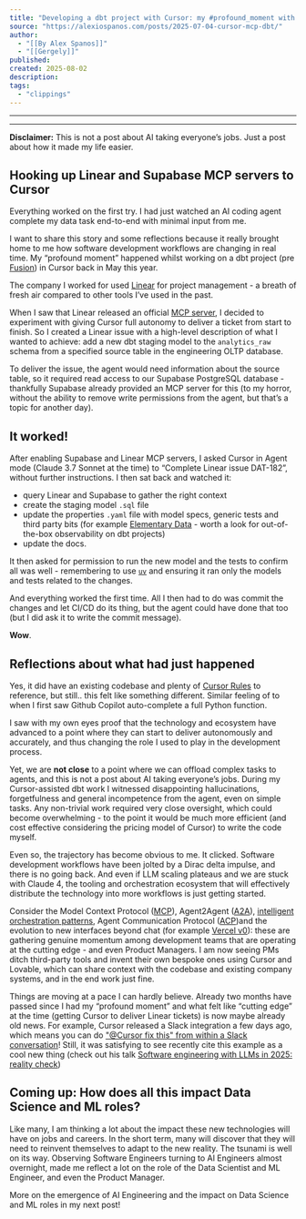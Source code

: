 ```yaml
---
title: "Developing a dbt project with Cursor: my #profound_moment with MCP"
source: "https://alexiospanos.com/posts/2025-07-04-cursor-mcp-dbt/"
author:
  - "[[By Alex Spanos]]"
  - "[[Gergely]]"
published:
created: 2025-08-02
description:
tags:
  - "clippings"
---
```

---

---

**Disclaimer:** This is not a post about AI taking everyone’s jobs. Just a post about how it made my life easier.

## Hooking up Linear and Supabase MCP servers to Cursor

Everything worked on the first try. I had just watched an AI coding agent complete my data task end-to-end with minimal input from me.

I want to share this story and some reflections because it really brought home to me how software development workflows are changing in real time. My “profound moment” happened whilst working on a dbt project (pre [Fusion](https://docs.getdbt.com/docs/fusion/about-fusion)) in Cursor back in May this year.

The company I worked for used [Linear](https://linear.app/) for project management - a breath of fresh air compared to other tools I’ve used in the past.

When I saw that Linear released an official [MCP server](https://linear.app/changelog/2025-05-01-mcp), I decided to experiment with giving Cursor full autonomy to deliver a ticket from start to finish. So I created a Linear issue with a high-level description of what I wanted to achieve: add a new dbt staging model to the `analytics_raw` schema from a specified source table in the engineering OLTP database.

To deliver the issue, the agent would need information about the source table, so it required read access to our Supabase PostgreSQL database - thankfully Supabase already provided an MCP server for this (to my horror, without the ability to remove write permissions from the agent, but that’s a topic for another day).

## It worked!

After enabling Supabase and Linear MCP servers, I asked Cursor in Agent mode (Claude 3.7 Sonnet at the time) to “Complete Linear issue DAT-182”, without further instructions. I then sat back and watched it:

- query Linear and Supabase to gather the right context
- create the staging model `.sql` file
- update the properties `.yaml` file with model specs, generic tests and third party bits (for example [Elementary Data](https://docs.elementary-data.com/oss/oss-introduction) - worth a look for out-of-the-box observability on dbt projects)
- update the docs.

It then asked for permission to run the new model and the tests to confirm all was well - remembering to use [`uv`](https://docs.astral.sh/uv/) and ensuring it ran only the models and tests related to the changes.

And everything worked the first time. All I then had to do was commit the changes and let CI/CD do its thing, but the agent could have done that too (but I did ask it to write the commit message).

**Wow**.

## Reflections about what had just happened

Yes, it did have an existing codebase and plenty of [Cursor Rules](https://docs.cursor.com/context/rules) to reference, but still.. this felt like something different. Similar feeling of to when I first saw Github Copilot auto-complete a full Python function.

I saw with my own eyes proof that the technology and ecosystem have advanced to a point where they can start to deliver autonomously and accurately, and thus changing the role I used to play in the development process.

Yet, we are **not close** to a point where we can offload complex tasks to agents, and this is not a post about AI taking everyone’s jobs. During my Cursor-assisted dbt work I witnessed disappointing hallucinations, forgetfulness and general incompetence from the agent, even on simple tasks. Any non-trivial work required very close oversight, which could become overwhelming - to the point it would be much more efficient (and cost effective considering the pricing model of Cursor) to write the code myself.

Even so, the trajectory has become obvious to me. It clicked. Software development workflows have been jolted by a Dirac delta impulse, and there is no going back. And even if LLM scaling plateaus and we are stuck with Claude 4, the tooling and orchestration ecosystem that will effectively distribute the technology into more workflows is just getting started.

Consider the Model Context Protocol ([MCP](https://modelcontextprotocol.io/introduction)), Agent2Agent ([A2A](https://developers.googleblog.com/en/a2a-a-new-era-of-agent-interoperability/)), [intelligent orchestration patterns](https://www.anthropic.com/engineering/building-effective-agents), Agent Communication Protocol ([ACP](https://agentcommunicationprotocol.dev/introduction/welcome))and the evolution to new interfaces beyond chat (for example [Vercel v0](https://v0.dev/)): these are gathering genuine momentum among development teams that are operating at the cutting edge - and even Product Managers. I am now seeing PMs ditch third-party tools and invent their own bespoke ones using Cursor and Lovable, which can share context with the codebase and existing company systems, and in the end work just fine.

Things are moving at a pace I can hardly believe. Already two months have passed since I had my “profound moment” and what felt like “cutting edge” at the time (getting Cursor to deliver Linear tickets) is now maybe already old news. For example, Cursor released a Slack integration a few days ago, which means you can do ["@Cursor fix this" from within a Slack conversation](https://docs.cursor.com/slack)! Still, it was satisfying to see recently cite this example as a cool new thing (check out his talk [Software engineering with LLMs in 2025: reality check](https://youtu.be/EO3_qN_Ynsk?si=F1QgfnXrE6enLecF))

## Coming up: How does all this impact Data Science and ML roles?

Like many, I am thinking a lot about the impact these new technologies will have on jobs and careers. In the short term, many will discover that they will need to reinvent themselves to adapt to the new reality. The tsunami is well on its way. Observing Software Engineers turning to AI Engineers almost overnight, made me reflect a lot on the role of the Data Scientist and ML Engineer, and even the Product Manager.

More on the emergence of AI Engineering and the impact on Data Science and ML roles in my next post!